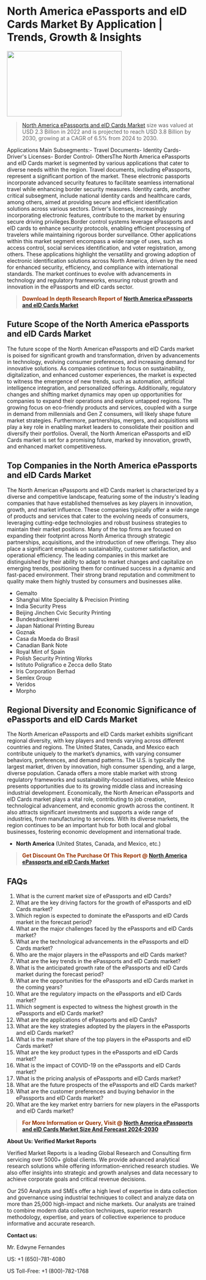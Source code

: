 <p><h1>North America ePassports and eID Cards Market By Application | Trends, Growth & Insights</h1><p><img class="aligncenter size-medium wp-image-105565" src="https://ffe5etoiles.com/wp-content/uploads/2025/01/MST7-300x171.png" alt="" width="300" height="171" /></p><blockquote><p><a href="https://www.verifiedmarketreports.com/download-sample/?rid=594962&utm_source=Github-NA&utm_medium=377" target="_blank">North America ePassports and eID Cards Market</a> size was valued at USD 2.3 Billion in 2022 and is projected to reach USD 3.8 Billion by 2030, growing at a CAGR of 6.5% from 2024 to 2030.</p></blockquote>Applications Main Subsegments:- Travel Documents- Identity Cards- Driver's Licenses- Border Control- OthersThe North America ePassports and eID Cards market is segmented by various applications that cater to diverse needs within the region. Travel documents, including ePassports, represent a significant portion of the market. These electronic passports incorporate advanced security features to facilitate seamless international travel while enhancing border security measures. Identity cards, another critical subsegment, include national identity cards and healthcare cards, among others, aimed at providing secure and efficient identification solutions across various sectors. Driver's licenses, increasingly incorporating electronic features, contribute to the market by ensuring secure driving privileges.Border control systems leverage ePassports and eID cards to enhance security protocols, enabling efficient processing of travelers while maintaining rigorous border surveillance. Other applications within this market segment encompass a wide range of uses, such as access control, social services identification, and voter registration, among others. These applications highlight the versatility and growing adoption of electronic identification solutions across North America, driven by the need for enhanced security, efficiency, and compliance with international standards. The market continues to evolve with advancements in technology and regulatory frameworks, ensuring robust growth and innovation in the ePassports and eID cards sector.</p><blockquote><p><span style="color: #993300;"><strong>Download In depth Research Report of <a href="https://www.verifiedmarketreports.com/download-sample/?rid=594962&utm_source=Github-NA&utm_medium=377">North America ePassports and eID Cards Market</a></strong></span></p></blockquote><h2>Future Scope of the North America ePassports and eID Cards Market</h2><p>The future scope of the North American ePassports and eID Cards market is poised for significant growth and transformation, driven by advancements in technology, evolving consumer preferences, and increasing demand for innovative solutions. As companies continue to focus on sustainability, digitalization, and enhanced customer experiences, the market is expected to witness the emergence of new trends, such as automation, artificial intelligence integration, and personalized offerings. Additionally, regulatory changes and shifting market dynamics may open up opportunities for companies to expand their operations and explore untapped regions. The growing focus on eco-friendly products and services, coupled with a surge in demand from millennials and Gen Z consumers, will likely shape future market strategies. Furthermore, partnerships, mergers, and acquisitions will play a key role in enabling market leaders to consolidate their position and diversify their portfolios. Overall, the North American ePassports and eID Cards market is set for a promising future, marked by innovation, growth, and enhanced market competitiveness.</p><h2>Top Companies in the North America ePassports and eID Cards Market</h2><p>The North American ePassports and eID Cards market is characterized by a diverse and competitive landscape, featuring some of the industry's leading companies that have established themselves as key players in innovation, growth, and market influence. These companies typically offer a wide range of products and services that cater to the evolving needs of consumers, leveraging cutting-edge technologies and robust business strategies to maintain their market positions. Many of the top firms are focused on expanding their footprint across North America through strategic partnerships, acquisitions, and the introduction of new offerings. They also place a significant emphasis on sustainability, customer satisfaction, and operational efficiency. The leading companies in this market are distinguished by their ability to adapt to market changes and capitalize on emerging trends, positioning them for continued success in a dynamic and fast-paced environment. Their strong brand reputation and commitment to quality make them highly trusted by consumers and businesses alike.</p><p><ul><li>Gemalto </li><li> Shanghai Mite Speciality & Precision Printing </li><li> India Security Press </li><li> Beijing Jinchen Cvic Security Printing </li><li> Bundesdruckerei </li><li> Japan National Printing Bureau </li><li> Goznak </li><li> Casa da Moeda do Brasil </li><li> Canadian Bank Note </li><li> Royal Mint of Spain </li><li> Polish Security Printing Works </li><li> Istituto Poligrafico e Zecca dello Stato </li><li> Iris Corporation Berhad </li><li> Semlex Group </li><li> Veridos </li><li> Morpho</li></ul></p><h2>Regional Diversity and Economic Significance of ePassports and eID Cards Market</h2><p>The North American ePassports and eID Cards market exhibits significant regional diversity, with key players and trends varying across different countries and regions. The United States, Canada, and Mexico each contribute uniquely to the market’s dynamics, with varying consumer behaviors, preferences, and demand patterns. The U.S. is typically the largest market, driven by innovation, high consumer spending, and a large, diverse population. Canada offers a more stable market with strong regulatory frameworks and sustainability-focused initiatives, while Mexico presents opportunities due to its growing middle class and increasing industrial development. Economically, the North American ePassports and eID Cards market plays a vital role, contributing to job creation, technological advancement, and economic growth across the continent. It also attracts significant investments and supports a wide range of industries, from manufacturing to services. With its diverse markets, the region continues to be an important hub for both local and global businesses, fostering economic development and international trade.</p><ul> <li><strong>North America</strong> (United States, Canada, and Mexico, etc.)</li></ul><blockquote><p><span style="color: #993300;"><strong>Get Discount On The Purchase Of This Report @ <a href="https://www.verifiedmarketreports.com/ask-for-discount/?rid=594962&utm_source=Github-NA&utm_medium=377">North America ePassports and eID Cards Market</a></strong></span></p></blockquote><h2>FAQs</h2><p><ol> <li>What is the current market size of ePassports and eID Cards?</div><div></li> <li>What are the key driving factors for the growth of ePassports and eID Cards market?</div><div></li> <li>Which region is expected to dominate the ePassports and eID Cards market in the forecast period?</div><div></li> <li>What are the major challenges faced by the ePassports and eID Cards market?</div><div></li> <li>What are the technological advancements in the ePassports and eID Cards market?</div><div></li> <li>Who are the major players in the ePassports and eID Cards market?</div><div></li> <li>What are the key trends in the ePassports and eID Cards market?</div><div></li> <li>What is the anticipated growth rate of the ePassports and eID Cards market during the forecast period?</div><div></li> <li>What are the opportunities for the ePassports and eID Cards market in the coming years?</div><div></li> <li>What are the regulatory impacts on the ePassports and eID Cards market?</div><div></li> <li>Which segment is expected to witness the highest growth in the ePassports and eID Cards market?</div><div></li> <li>What are the applications of ePassports and eID Cards?</div><div></li> <li>What are the key strategies adopted by the players in the ePassports and eID Cards market?</div><div></li> <li>What is the market share of the top players in the ePassports and eID Cards market?</div><div></li> <li>What are the key product types in the ePassports and eID Cards market?</div><div></li> <li>What is the impact of COVID-19 on the ePassports and eID Cards market?</div><div></li> <li>What is the pricing analysis of ePassports and eID Cards market?</div><div></li> <li>What are the future prospects of the ePassports and eID Cards market?</div><div></li> <li>What are the customer preferences and buying behavior in the ePassports and eID Cards market?</div><div></li> <li>What are the key market entry barriers for new players in the ePassports and eID Cards market?</div><div></li></ol></p><blockquote><p><span style="color: #993300;"><strong>For More Information or Query, Visit @ <a href="https://www.verifiedmarketreports.com/product/epassports-and-eid-cards-market/">North America ePassports and eID Cards Market Size And Forecast 2024-2030</a></strong></span></p></blockquote><p><strong>About Us: Verified Market Reports</strong></p><p>Verified Market Reports is a leading Global Research and Consulting firm servicing over 5000+ global clients. We provide advanced analytical research solutions while offering information-enriched research studies. We also offer insights into strategic and growth analyses and data necessary to achieve corporate goals and critical revenue decisions.</p><p>Our 250 Analysts and SMEs offer a high level of expertise in data collection and governance using industrial techniques to collect and analyze data on more than 25,000 high-impact and niche markets. Our analysts are trained to combine modern data collection techniques, superior research methodology, expertise, and years of collective experience to produce informative and accurate research.</p><p><strong>Contact us:</strong></p><p>Mr. Edwyne Fernandes</p><p>US: +1 (650)-781-4080</p><p>US Toll-Free: +1 (800)-782-1768</p>
